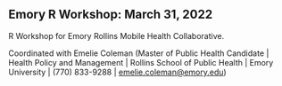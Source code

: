 ## Emory R Workshop: March 31, 2022

R Workshop for Emory Rollins Mobile Health Collaborative.

Coordinated with Emelie Coleman (Master of Public Health Candidate | Health Policy and Management | Rollins School of Public Health | Emory University | (770) 833-9288 | emelie.coleman@emory.edu)

